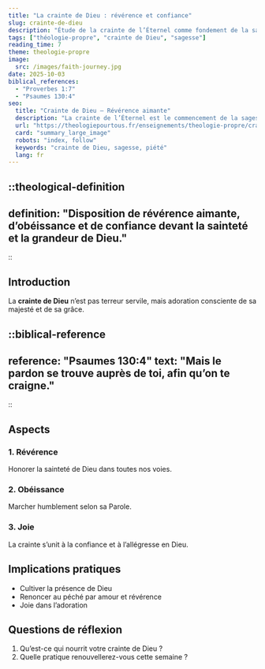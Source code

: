 ```yaml
---
title: "La crainte de Dieu : révérence et confiance"
slug: crainte-de-dieu
description: "Étude de la crainte de l’Éternel comme fondement de la sagesse et de la piété."
tags: ["théologie-propre", "crainte de Dieu", "sagesse"]
reading_time: 7
theme: theologie-propre
image:
  src: /images/faith-journey.jpg
date: 2025-10-03
biblical_references:
  - "Proverbes 1:7"
  - "Psaumes 130:4"
seo:
  title: "Crainte de Dieu — Révérence aimante"
  description: "La crainte de l’Éternel est le commencement de la sagesse: révérence, obéissance, joie."
  url: "https://theologiepourtous.fr/enseignements/theologie-propre/crainte-de-dieu"
  card: "summary_large_image"
  robots: "index, follow"
  keywords: "crainte de Dieu, sagesse, piété"
  lang: fr
---
```


::theological-definition
---
definition: "Disposition de révérence aimante, d’obéissance et de confiance devant la sainteté et la grandeur de Dieu."
---
::

## Introduction

La <theological-glossary-anchor term="crainte de Dieu">**crainte de Dieu**</theological-glossary-anchor> n’est pas terreur servile, mais adoration consciente de sa majesté et de sa grâce.

::biblical-reference
---
reference: "Psaumes 130:4"
text: "Mais le pardon se trouve auprès de toi, afin qu’on te craigne."
---
::

## Aspects

### 1. Révérence
Honorer la sainteté de Dieu dans toutes nos voies.

### 2. Obéissance
Marcher humblement selon sa Parole.

### 3. Joie
La crainte s’unit à la confiance et à l’allégresse en Dieu.

## Implications pratiques
- Cultiver la présence de Dieu
- Renoncer au péché par amour et révérence
- Joie dans l’adoration

## Questions de réflexion
1. Qu’est-ce qui nourrit votre crainte de Dieu ?
2. Quelle pratique renouvellerez-vous cette semaine ?
